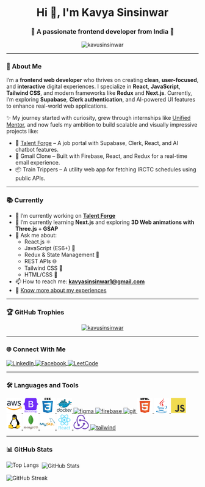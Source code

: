 <h1 align="center">Hi 👋, I'm Kavya Sinsinwar</h1>
<h3 align="center">🚀 A passionate frontend developer from India 🚀</h3>

<p align="center">
  <img src="https://komarev.com/ghpvc/?username=kavusinsinwar&label=Profile%20views&color=0e75b6&style=flat" alt="kavusinsinwar" />
</p>

---

### 🧠 About Me

I’m a **frontend web developer** who thrives on creating **clean**, **user-focused**, and **interactive** digital experiences. I specialize in **React**, **JavaScript**, **Tailwind CSS**, and modern frameworks like **Redux** and **Next.js**. Currently, I’m exploring **Supabase**, **Clerk authentication**, and AI-powered UI features to enhance real-world web applications.

✨ My journey started with curiosity, grew through internships like [Unified Mentor](https://unifiedmentor.com/), and now fuels my ambition to build scalable and visually impressive projects like:

- 🚀 [Talent Forge](https://talent-forge-react-supabase.vercel.app/) – A job portal with Supabase, Clerk, React, and AI chatbot features.
- 🔧 Gmail Clone – Built with Firebase, React, and Redux for a real-time email experience.
- 📦 Train Trippers – A utility web app for fetching IRCTC schedules using public APIs.

---

### 📚 Currently

- 🔭 I’m currently working on [**Talent Forge**](https://talent-forge-react-supabase.vercel.app/)
- 🌱 I’m currently learning **Next.js** and exploring **3D Web animations with Three.js + GSAP**
- 💬 Ask me about:
  - React.js ⚛️
  - JavaScript (ES6+) 📜
  - Redux & State Management 🧠
  - REST APIs 🌐
  - Tailwind CSS 💨
  - HTML/CSS 📄
- 📫 How to reach me: **kavyasinsinwar1@gmail.com**
- 📄 [Know more about my experiences](https://drive.google.com/file/d/1p61iJUwpsQ6rhJMb8C24MOVUWEXI4xdt/view?usp=sharing)

---

### 🏆 GitHub Trophies

<p align="center">
  <a href="https://github.com/ryo-ma/github-profile-trophy">
    <img src="https://github-profile-trophy.vercel.app/?username=kavusinsinwar&theme=tokyonight&no-frame=true&column=7" alt="kavusinsinwar" />
  </a>
</p>

---

### 🌐 Connect With Me

<p align="left">
  <a href="https://linkedin.com/in/kavyasinsinwar" target="blank">
    <img align="center" src="https://raw.githubusercontent.com/rahuldkjain/github-profile-readme-generator/master/src/images/icons/Social/linked-in-alt.svg" alt="LinkedIn" height="30" width="40" />
  </a>
  <a href="https://fb.com/kavya sinsinwar" target="blank">
    <img align="center" src="https://raw.githubusercontent.com/rahuldkjain/github-profile-readme-generator/master/src/images/icons/Social/facebook.svg" alt="Facebook" height="30" width="40" />
  </a>
  <a href="https://www.leetcode.com/kavya_sinsinwar" target="blank">
    <img align="center" src="https://raw.githubusercontent.com/rahuldkjain/github-profile-readme-generator/master/src/images/icons/Social/leet-code.svg" alt="LeetCode" height="30" width="40" />
  </a>
</p>

---

### 🛠️ Languages and Tools

<p align="left">
  <a href="https://aws.amazon.com" target="_blank" rel="noreferrer"> <img src="https://raw.githubusercontent.com/devicons/devicon/master/icons/amazonwebservices/amazonwebservices-original-wordmark.svg" alt="aws" width="40" height="40"/> </a>
  <a href="https://getbootstrap.com" target="_blank" rel="noreferrer"> <img src="https://raw.githubusercontent.com/devicons/devicon/master/icons/bootstrap/bootstrap-plain-wordmark.svg" alt="bootstrap" width="40" height="40"/> </a>
  <a href="https://www.w3schools.com/css/" target="_blank" rel="noreferrer"> <img src="https://raw.githubusercontent.com/devicons/devicon/master/icons/css3/css3-original-wordmark.svg" alt="css3" width="40" height="40"/> </a>
  <a href="https://www.docker.com/" target="_blank" rel="noreferrer"> <img src="https://raw.githubusercontent.com/devicons/devicon/master/icons/docker/docker-original-wordmark.svg" alt="docker" width="40" height="40"/> </a>
  <a href="https://www.figma.com/" target="_blank" rel="noreferrer"> <img src="https://www.vectorlogo.zone/logos/figma/figma-icon.svg" alt="figma" width="40" height="40"/> </a>
  <a href="https://firebase.google.com/" target="_blank" rel="noreferrer"> <img src="https://www.vectorlogo.zone/logos/firebase/firebase-icon.svg" alt="firebase" width="40" height="40"/> </a>
  <a href="https://git-scm.com/" target="_blank" rel="noreferrer"> <img src="https://www.vectorlogo.zone/logos/git-scm/git-scm-icon.svg" alt="git" width="40" height="40"/> </a>
  <a href="https://www.w3.org/html/" target="_blank" rel="noreferrer"> <img src="https://raw.githubusercontent.com/devicons/devicon/master/icons/html5/html5-original-wordmark.svg" alt="html5" width="40" height="40"/> </a>
  <a href="https://www.java.com" target="_blank" rel="noreferrer"> <img src="https://raw.githubusercontent.com/devicons/devicon/master/icons/java/java-original.svg" alt="java" width="40" height="40"/> </a>
  <a href="https://developer.mozilla.org/en-US/docs/Web/JavaScript" target="_blank" rel="noreferrer"> <img src="https://raw.githubusercontent.com/devicons/devicon/master/icons/javascript/javascript-original.svg" alt="javascript" width="40" height="40"/> </a>
  <a href="https://www.linux.org/" target="_blank" rel="noreferrer"> <img src="https://raw.githubusercontent.com/devicons/devicon/master/icons/linux/linux-original.svg" alt="linux" width="40" height="40"/> </a>
  <a href="https://www.mongodb.com/" target="_blank" rel="noreferrer"> <img src="https://raw.githubusercontent.com/devicons/devicon/master/icons/mongodb/mongodb-original-wordmark.svg" alt="mongodb" width="40" height="40"/> </a>
  <a href="https://www.mysql.com/" target="_blank" rel="noreferrer"> <img src="https://raw.githubusercontent.com/devicons/devicon/master/icons/mysql/mysql-original-wordmark.svg" alt="mysql" width="40" height="40"/> </a>
  <a href="https://reactjs.org/" target="_blank" rel="noreferrer"> <img src="https://raw.githubusercontent.com/devicons/devicon/master/icons/react/react-original-wordmark.svg" alt="react" width="40" height="40"/> </a>
  <a href="https://redux.js.org" target="_blank" rel="noreferrer"> <img src="https://raw.githubusercontent.com/devicons/devicon/master/icons/redux/redux-original.svg" alt="redux" width="40" height="40"/> </a>
  <a href="https://tailwindcss.com/" target="_blank" rel="noreferrer"> <img src="https://www.vectorlogo.zone/logos/tailwindcss/tailwindcss-icon.svg" alt="tailwind" width="40" height="40"/> </a>
</p>

---

### 📊 GitHub Stats

<p>
  <img align="left" src="https://github-readme-stats.vercel.app/api/top-langs?username=kavusinsinwar&show_icons=true&locale=en&layout=compact" alt="Top Langs" />
</p>

<p>&nbsp;
  <img align="center" src="https://github-readme-stats.vercel.app/api?username=kavusinsinwar&show_icons=true&locale=en" alt="GitHub Stats" />
</p>

<p>
  <img align="center" src="https://github-readme-streak-stats.herokuapp.com/?user=kavusinsinwar&" alt="GitHub Streak" />
</p>
